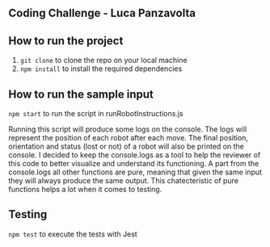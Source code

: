 ## Coding Challenge - Luca Panzavolta

## How to run the project

1. `git clone` to clone the repo on your local machine
2. `npm install` to install the required dependencies

## How to run the sample input

`npm start` to run the script in runRobotInstructions.js

Running this script will produce some logs on the console.
The logs will represent the position of each robot after each move.
The final position, orientation and status (lost or not) of a robot will also be printed on the console.
I decided to keep the console.logs as a tool to help the reviewer of this code to better visualize and understand its functioning.
A part from the console.logs all other functions are pure, meaning that given the same input they will always produce the same output.
This chatecteristic of pure functions helps a lot when it comes to testing.

## Testing

`npm test` to execute the tests with Jest
